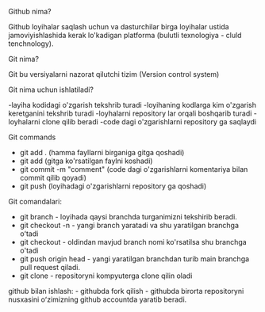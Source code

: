 Github nima?

Github loyihalar saqlash uchun va dasturchilar birga loyihalar ustida jamoviyishlashida kerak lo'kadigan platforma (bulutli texnologiya - cluld tenchnology).

Git nima?

Git bu versiyalarni nazorat qilutchi tizim
(Version control system)

Git nima uchun ishlatiladi?

 -layiha kodidagi o'zgarish tekshrib turadi
 -loyihaning kodlarga kim o'zgarish keretganini tekshrib turadi
 -loyhalarni repository lar orqali boshqarib turadi
 -loyhalarni clone qilib beradi
 -code dagi o'zgarishlarni repository ga saqlaydi

Git commands

 - git add . (hamma fayllarni birganiga gitga qoshadi)
 - git add <file name> (gitga ko'rsatilgan faylni koshadi)
 - git commit -m "comment" (code dagi o'zgarishlarni komentariya bilan commit qilib qoyadi)
 - git push (loyihadagi o'zgarishlarni repository ga qoshadi)


Git comandalari:

- git branch - loyihada qaysi branchda turganimizni tekshirib beradi.
- git checkout -n <new branch name>- yangi branch yaratadi va shu yaratilgan branchga oʻtadi 
- git checkout <existing branch name> - oldindan mavjud branch nomi ko'rsatilsa shu branchga o'tadi 
- git push origin head - yangi yaratilgan branchdan turib main branchga pull request qiladi. 
- git clone <repository link> - repositoryni kompyuterga clone qilin oladi 

github bilan ishlash: - githubda fork qilish - githubda birorta repositoryni nusxasini oʻzimizning github accountda yaratib beradi.
